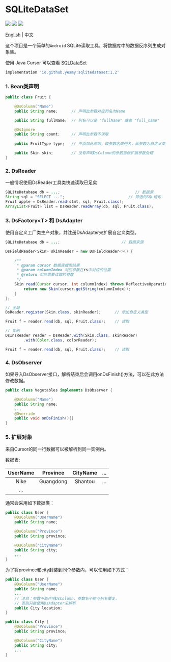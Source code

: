 SQLiteDataSet
===================================
[![](https://img.shields.io/badge/platform-Android-red)](https://developer.android.google.cn/reference/android/database/sqlite/SQLiteDatabase) [![](https://img.shields.io/github/license/Yeamy/SQLiteDataSet?color=green)](https://github.com/Yeamy/SQLiteDataSet/blob/master/LICENSE) [![](https://img.shields.io/maven-central/v/io.github.yeamy/sqlitedataset)](https://mvnrepository.com/artifact/io.github.yeamy/sqlitedataset)

[English](README.md) | 中文

这个项目是一个简单的`Android` SQLite读取工具，将数据库中的数据反序列生成对象集。

使用 Java Cursor 可以查看 [SQLDataSet](https://github.com/Yeamy/SQLiteDataSet/)

```groovy
implementation 'io.github.yeamy:sqlitedataset:1.2'
```

### 1. Bean类声明
```java
public class Fruit {

    @DsColumn("Name")
    public String name;      // 声明此参数对应列名为Name

    public String fullName;  // 列名可以是 "fullName" 或者 "full_name"

    @DsIgnore
    public String count;     // 声明此参数不读取
    
    public FruitType type;   // 不添加此声明，取参数名做列名，此参数为自定义类型（见下文 DsAdapter）

    public Skin skin;        // 没有声明DsColumn的参数当做扩展参数处理
}
```

### 2. DsReader
一般情况使用DsReader工具类快速读取已足矣

```java
SQLiteDatabase db = ...;                                 // 数据源
String sql = "SELECT ...";                            // 筛选的SQL语句
Fruit apple = DsReader.read(stmt, sql, Fruit.class);
ArrayList<Fruit> list = DsReader.readArray(db, sql, Fruit.class);
```

### 3. DsFactory\<T> 和 DsAdapter
使用自定义工厂类生产对象，并注册DsAdapter来扩展自定义类型。

```java
SQLiteDatabase db = ...;                           // 数据来源

DsFieldReader<Skin> skinReader = new DsFieldReader<>() {

    /**
     * @param cursor 数据库搜索结果
     * @param columnIndex 对应参数在rs中对应的位置
     * @return 对应需要读取的参数
     */
    Skin read(Cursor cursor, int columnIndex) throws ReflectiveOperationException {
        return new Skin(cursor.getString(columnIndex));
    }
};

// 全局
DsReader.register(Skin.class, skinReader);      // 添加自定义类型

Fruit f = reader.read(db, sql, Fruit.class);    // 读取

// 实例
DsInsReader reader = DsReader.with(Skin.class, skinReader)
        .with(Color.class, colorReader);

Fruit f = reader.read(db, sql, Fruit.class);    // 读取

```


### 4. DsObserver
如果导入DsObserver接口，解析结束后会调用onDsFinish()方法，可以在此方法修改数据。

```java
public class Vegetables implements DsObserver {

    @DsColumn("Name")
    public String name;
    ...
    @Override
    public void onDsFinish(){}
}

```

### 5. 扩展对象
来自Cursor的同一行数据可以被解析到同一实例内。

数据表:

|UserName|Province|CityName|...|
|:-:|:-:|:-:|:-:|
|Nike|Guangdong|Shantou|...|
|...|

通常会采用如下数据类：

```java
public class User {
    @DsColumn("UserName")
    public String name;

    @DsColumn("Province")
    public String province;

    @DsColumn("CityName")
    public String city;
    ...
}

```

为了将province和city封装到同个参数内，可以使用如下方式：

```java
public class User {
    @DsColumn("UserName")
    public String name;
    ...
    // 注意：参数不能声明DsColumn，参数名不能与列名重复，
    // 否则只能使用DsAdapter来解析
    public City location;
}

public class City {
    @DsColumn("Province")
    public String province;

    @DsColumn("CityName")
    public String city;
    ...
}

```
